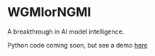 # WGMIorNGMI
A breakthrough in AI model intelligence.

Python code coming soon, but see a demo [here](bit.ly/3tjnLXy)
